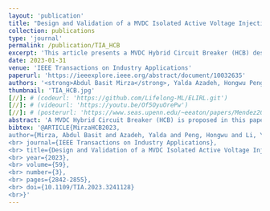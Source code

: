 ```yaml
---
layout: 'publication'
title: "Design and Validation of a MVDC Isolated Active Voltage Injection Based HCB"
collection: publications
type: 'journal'
permalink: /publication/TIA_HCB
excerpt: 'This article presents a MVDC Hybrid Circuit Breaker (HCB) design comprising an electro-mechanical switch in series a Voltage Injector Building Block (VIBB) with LV power semiconductor devices.'
date: 2023-01-31
venue: 'IEEE Transactions on Industry Applications'
paperurl: 'https://ieeexplore.ieee.org/abstract/document/10032635'
authors: '<strong>Abdul Basit Mirza</strong>, Yalda Azadeh, Hongwu Peng, Yang Li, John Kaplun and <a href="https://www.stonybrook.edu/commcms/electrical/people/-core_faculty/luo_fang">Fang Luo</a>'
thumbnail: 'TIA_HCB.jpg'
[//]: # (codeurl: 'https://github.com/Lifelong-ML/ELIRL.git')
[//]: # (videourl: 'https://youtu.be/Of5OyuOrePw')
[//]: # (posterurl: 'https://www.seas.upenn.edu/~eeaton/papers/Mendez2018Lifelong-poster.pdf')
abstract: 'A MVDC Hybrid Circuit Breaker (HCB) is proposed in this paper that consists of an electro-mechanical switch (EMS) in series with a Voltage Injector Building Block (VIBB). The VIBB-HCB does not employ any semiconductor devices in the main DC line. The VIBB utilizes an E-core-based integrated magnetic structure for injection purpose. The core is unbiased during normal operation, which does not affect system response or add more inductance in the main DC line. Further, the injection circuit is isolated from the main circuit. Hence, any surge or fault current does not impact the injection circuit. The injection circuit comprises a SiC-based full bridge auxiliary converter, which provides fast (μs range) bidirectional fault clearing capability. Moreover, the EMS is opened under zero voltage and zero current, which increases EMS reliability and lifetime. Lastly, the design does not require bulky high rating energy absorption components such varistors due to miniscule post-fault interruption residual energy. A detailed design procedure is derived and validated through Finite Element Analysis using ANSYS Maxwell Transient solver. This is followed by experimental verification on a scaled down hardware prototype.'
bibtex: '@ARTICLE{MirzaHCB2023,
author={Mirza, Abdul Basit and Azadeh, Yalda and Peng, Hongwu and Li, Yang and Kaplun, John and Luo, Fang},
<br> journal={IEEE Transactions on Industry Applications},    
<br> title={Design and Validation of a MVDC Isolated Active Voltage Injection Based HCB},
<br> year={2023},
<br> volume={59},
<br> number={3},
<br> pages={2842-2855},
<br> doi={10.1109/TIA.2023.3241128}
<br>}'
---
```

